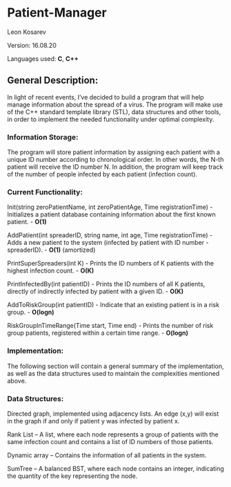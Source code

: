 # Patient-Manager

Leon Kosarev 

Version: 16.08.20 

Languages used: **C**, **C++**

## General Description: 

In light of recent events, I’ve decided to build a program that will help manage information about the spread of a virus. The program will make use of the C++ standard template library (STL), data structures and other tools, in order to implement the needed functionality  under optimal complexity. 

### Information Storage: 

The program will store patient information by assigning each patient with a unique ID number according to chronological order. In other words, the N-th patient will receive the ID number N. In addition, the program will keep track of the number of people infected by each patient (infection count). 

### Current Functionality: 

Init(string zeroPatientName, int zeroPatientAge, Time registrationTime) - Initializes a patient database containing information about the first known patient. - **O(1)** 

AddPatient(int spreaderID, string name, int age, Time registrationTime) - Adds a new patient to the system (infected by patient with ID number - spreaderID). -  **O(1)** (amortized) 

PrintSuperSpreaders(int K) - Prints the ID numbers of K patients with the highest infection count. - **O(K)** 

PrintInfectedBy(int patientID) - Prints the ID numbers of all K patients, directly of indirectly infected by patient with a given ID. - **O(K)** 

AddToRiskGroup(int patientID) - Indicate that an existing patient is in a risk group. - **O(logn)** 

RiskGroupInTimeRange(Time start, Time end) - Prints the number of risk group patients, registered within a certain time range. - **O(logn)** 

### Implementation: 

The following section will contain a general summary of the implementation, as well as the data structures used to maintain the complexities mentioned above. 

### Data Structures: 

Directed graph, implemented using adjacency lists. An edge (x,y) will exist in the graph if and only if patient y was infected by patient x. 

Rank List – A list, where each node represents a group of patients with the same infection count and contains a list of ID numbers of those patients. 

Dynamic array – Contains the information of all patients in the system. 

SumTree – A balanced BST,  where each node contains an integer, indicating the quantity of the key representing the node. 

 
